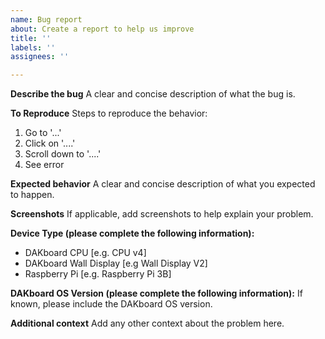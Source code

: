 ```yaml
---
name: Bug report
about: Create a report to help us improve
title: ''
labels: ''
assignees: ''

---
```


**Describe the bug**
A clear and concise description of what the bug is.

**To Reproduce**
Steps to reproduce the behavior:
1. Go to '...'
2. Click on '....'
3. Scroll down to '....'
4. See error

**Expected behavior**
A clear and concise description of what you expected to happen.

**Screenshots**
If applicable, add screenshots to help explain your problem.

**Device Type (please complete the following information):**
- DAKboard CPU [e.g. CPU v4]
- DAKboard Wall Display [e.g Wall Display V2]
- Raspberry Pi [e.g. Raspberry Pi 3B]

**DAKboard OS Version (please complete the following information):**
 If known, please include the DAKboard OS version.

**Additional context**
Add any other context about the problem here.
